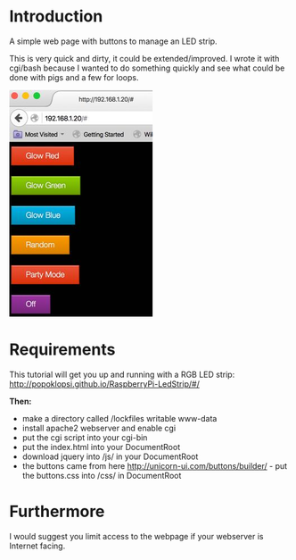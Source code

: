 # Introduction

A simple web page with buttons to manage an LED strip. 

This is very quick and dirty, it could be extended/improved. I wrote it with cgi/bash because I wanted to do something quickly and see what could be done with pigs and a few for loops.

![ScreenShot](/screenshots/screen.jpg)

# Requirements

This tutorial will get you up and running with a RGB LED strip: http://popoklopsi.github.io/RaspberryPi-LedStrip/#/ 

**Then:**

* make a directory called /lockfiles writable www-data
* install apache2 webserver and enable cgi
* put the cgi script into your cgi-bin
* put the index.html into your DocumentRoot
* download jquery into /js/ in your DocumentRoot
* the buttons came from here http://unicorn-ui.com/buttons/builder/ - put the buttons.css into /css/ in DocumentRoot

# Furthermore 

I would suggest you limit access to the webpage if your webserver is Internet facing. 
